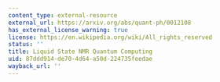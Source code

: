 ```yaml
---
content_type: external-resource
external_url: https://arxiv.org/abs/quant-ph/0012108
has_external_license_warning: true
license: https://en.wikipedia.org/wiki/All_rights_reserved
status: ''
title: Liquid State NMR Quantum Computing
uid: 87ddd914-de70-4d64-a50d-224735feedae
wayback_url: ''
---
```

